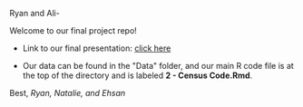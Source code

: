 Ryan and Ali-

Welcome to our final project repo!

- Link to our final presentation: [click here](https://docs.google.com/presentation/d/1wA_dRFAZIOp_nTh8pVTjkQy13OgqN9TJS21EmEyzZ3w/edit?usp=sharing)

- Our data can be found in the "Data" folder, and our main R code file is at the top of the directory and is labeled **2 - Census Code.Rmd**.

Best,
*Ryan, Natalie, and Ehsan*
